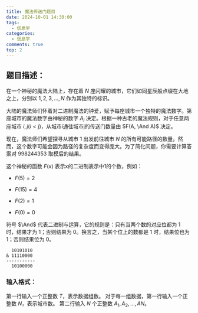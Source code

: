 ```yaml
---
title: 魔法传送门题目
date: 2024-10-01 14:30:00
tags:
  - 信息学
categories:
  - 信息学
comments: true
top: 2
---
```

## 题目描述：
在一个神秘的魔法大陆上，存在着 $N$ 座闪耀的城市，它们如同星辰般点缀在大地之上，分别以 $1, 2, 3, \ldots, N$ 作为其独特的标识。

大陆的魔法师们怀着对二进制魔法的钟爱，赋予每座城市一个独特的魔法数字。第座城市的魔法数字由神秘的数字 $A_i$ 决定。根据一种古老的魔法规则，对于任意两座城市 $i, j(i<j)$，从城市i通往城市j的传送门数量由 $F(A, \And A)$ 决定。

现在，魔法师们希望探寻从城市 $1$ 出发前往城市 $N$ 的所有可能路径的数量。然而，这个数字可能会因为路径的复杂度而变得庞大。为了简化问题，你需要计算答案对 $998244353$ 取模后的结果。

这个神秘的函数 $F(x)$ 表示x的二进制表示中1的个数，例如：  
+ $F(5)=2$

+ $F(15)=4$

+ $F(2)=1$

+ $F(0)=0$

符号 $\And$ 代表二进制与运算，它的规则是：只有当两个数的对应位都为 $1$ 时，结果才为 $1$；否则结果为 $0$。换言之，当某个位上的数都是 $1$ 时，结果位也为 $1$；否则结果位为 $0$。

```
  10101010
& 11110000
-----------
  10100000
``` 

### 输入格式：
第一行输入一个正整数 $T$，表示数据组数。
对于每一组数据，第一行输入一个正整数 $N$，表示城市数。
第二行输入 $N$ 个正整数 $A_1, A_2, \ldots, AN$。
